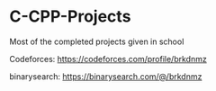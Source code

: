 # C-CPP-Projects
Most of the completed projects given in school

Codeforces: https://codeforces.com/profile/brkdnmz

binarysearch: https://binarysearch.com/@/brkdnmz
